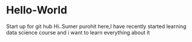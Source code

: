 # Hello-World
Start up for git hub
Hi..Sumer purohit here,I have recently started learning data science course  and i want to learn everything about it
